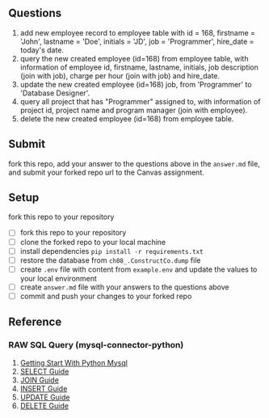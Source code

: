 ## Questions

1. add new employee record to employee table with id = 168, firstname = 'John', lastname = 'Doe', initials = 'JD', job = 'Programmer', hire_date = today's date.
2. query the new created employee (id=168) from employee table, with information of employee id, firstname, lastname, initials, job description (join with job), charge per hour (join with job) and hire_date.
3. update the new created employee (id=168) job, from 'Programmer' to 'Database Designer'.
4. query all project that has "Programmer" assigned to, with information of project id, project name and program manager (join with employee).
5. delete the new created employee (id=168) from employee table.

## Submit

fork this repo, add your answer to the questions above in the `answer.md` file, and submit your forked repo url to the Canvas assignment.

## Setup

fork this repo to your repository

- [ ] fork this repo to your repository
- [ ] clone the forked repo to your local machine
- [ ] install dependencies `pip install -r requirements.txt`
- [ ] restore the database from `ch08_.ConstructCo.dump` file
- [ ] create `.env` file with content from `example.env` and update the values to your local environment
- [ ] create `answer.md` file with your answers to the questions above
- [ ] commit and push your changes to your forked repo

## Reference

### RAW SQL Query (mysql-connector-python)

1. [Getting Start With Python Mysql](https://www.w3schools.com/python/python_mysql_getstarted.asp)
2. [SELECT Guide](https://www.w3schools.com/python/python_mysql_select.asp)
3. [JOIN Guide](https://www.w3schools.com/python/python_mysql_join.asp)
4. [INSERT Guide](https://www.w3schools.com/python/python_mysql_insert.asp)
5. [UPDATE Guide](https://www.w3schools.com/python/python_mysql_update.asp)
6. [DELETE Guide](https://www.w3schools.com/python/python_mysql_delete.asp)
